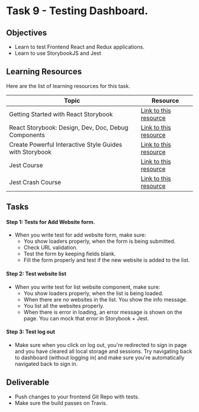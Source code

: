 # Task 9 - Testing Dashboard.

## Objectives

- Learn to test Frontend React and Redux applications. 
- Learn to use StorybookJS and Jest

## Learning Resources

Here are the list of learning resources for this task. 

Topic | Resource
------------ | -------------
Getting Started with React Storybook | [Link to this resource](https://www.youtube.com/watch?v=E2c183LS4lA)
React Storybook: Design, Dev, Doc, Debug Components | [Link to this resource](https://www.youtube.com/watch?v=PF0Vi-iIyoo)
Create Powerful Interactive Style Guides with Storybook | [Link to this resource](https://www.youtube.com/watch?v=cOI_k_5iOos)
Jest Course | [Link to this resource](https://www.youtube.com/watch?v=4kNfeI37xu4&list=PLLnpHn493BHEB-YOl0APuQsrzlb3zbq3y)
Jest Crash Course | [Link to this resource](https://www.youtube.com/watch?v=7r4xVDI2vho)


## Tasks

#### Step 1: Tests for Add Website form. 

- When you write test for add website form, make sure: 
    - You show loaders properly, when the form is being submitted. 
    - Check URL validation.  
    - Test the form by keeping fields blank. 
    - Fill the form properly and test if the new website is added to the list. 
 
#### Step 2: Test website list

- When you write test for list website component, make sure: 
    - You show loaders properly, when the list is being loaded.  
    - When there are no websites in the list. You show the info message. 
    - You list all the websites properly. 
    - When there is error in loading, an error message is shown on the page. You can mock that error in Storybook + Jest. 

#### Step 3: Test log out

- Make sure when you click on log out, you're redirected to sign in page and you have cleared all local storage and sessions. Try navigating back to dashboard (without logging in( and make sure you're automatically navigated back to sign in.  

## Deliverable

- Push changes to your frontend Git Repo with tests. 
- Make sure the build passes on Travis. 


